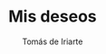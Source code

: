 ---
title: Mis deseos
author: Tomás de Iriarte
link: http://albalearning.com/audiolibros/iriarte/mis.html
audio: http://archive.org/download/altis/albalearning-mis_iriarte.mp3
duration: 1:50
pubDate: 2015-01-23 17:38:25
---